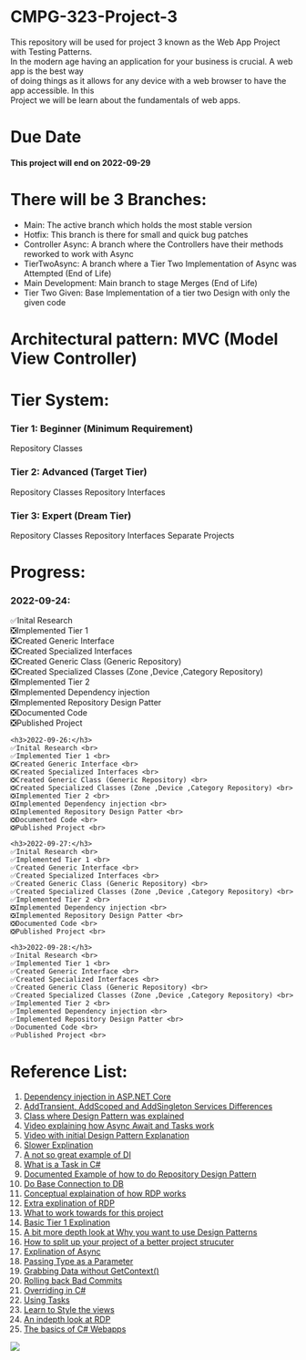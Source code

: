 <h1>CMPG-323-Project-3</h1>
<p>
    This repository will be used for project 3 known as the Web App Project with Testing Patterns.<br>
    In the modern age having an application for your business is crucial. A web app is the best way<br>
    of doing things as it allows for any device with a web browser to have the app accessible. In this <br>
    Project we will be learn about the fundamentals of web apps.<br>
</p>
<h1>
    Due Date
</h1>
<h4>
    This project will end on 2022-09-29
</h4>
<h1>
    There will be 3 Branches:
</h1>
<ul>
    <li>Main: The active branch which holds the most stable version</li>
    <li>Hotfix: This branch is there for small and quick bug patches</li>
    <li>Controller Async: A branch where the Controllers have their methods reworked to work with Async</li>
    <li>TierTwoAsync: A branch where a Tier Two Implementation of Async was Attempted (End of Life)</li>
    <li>Main Development: Main branch to stage Merges (End of Life)</li>
    <li>Tier Two Given: Base Implementation of a tier two Design with only the given code</li>
</ul>
<h1>
    Architectural pattern: MVC (Model View Controller)
</h1>
<h1>
    Tier System:
</h1>
<p>
    <h3>
        Tier 1: Beginner (Minimum Requirement)
    </h3>
    <p>
        Repository Classes
    </p>
    <h3>
        Tier 2: Advanced (Target Tier)
    </h3>
    <p>
        Repository Classes
        Repository Interfaces
    </p>
    <h3>
        Tier 3: Expert (Dream Tier)
    </h3>
    <p>
        Repository Classes
        Repository Interfaces
        Separate Projects
    </p>
</p>
<h1>
    Progress:
</h1>
<p>
    <h3>2022-09-24:</h3>
    ✅Inital Research <br>
    ❎Implemented Tier 1 <br>
    ❎Created Generic Interface <br>
    ❎Created Specialized Interfaces <br>
    ❎Created Generic Class (Generic Repository) <br>
    ❎Created Specialized Classes (Zone ,Device ,Category Repository) <br>
    ❎Implemented Tier 2 <br>
    ❎Implemented Dependency injection <br>
    ❎Implemented Repository Design Patter <br>
    ❎Documented Code <br>
    ❎Published Project <br>

    <h3>2022-09-26:</h3>
    ✅Inital Research <br>
    ✅Implemented Tier 1 <br>
    ❎Created Generic Interface <br>
    ❎Created Specialized Interfaces <br>
    ❎Created Generic Class (Generic Repository) <br>
    ❎Created Specialized Classes (Zone ,Device ,Category Repository) <br>
    ❎Implemented Tier 2 <br>
    ❎Implemented Dependency injection <br>
    ❎Implemented Repository Design Patter <br>
    ❎Documented Code <br>
    ❎Published Project <br>

    <h3>2022-09-27:</h3>
    ✅Inital Research <br>
    ✅Implemented Tier 1 <br>
    ✅Created Generic Interface <br>
    ✅Created Specialized Interfaces <br>
    ✅Created Generic Class (Generic Repository) <br>
    ✅Created Specialized Classes (Zone ,Device ,Category Repository) <br>
    ✅Implemented Tier 2 <br>
    ❎Implemented Dependency injection <br>
    ❎Implemented Repository Design Patter <br>
    ❎Documented Code <br>
    ❎Published Project <br>

    <h3>2022-09-28:</h3>
    ✅Inital Research <br>
    ✅Implemented Tier 1 <br>
    ✅Created Generic Interface <br>
    ✅Created Specialized Interfaces <br>
    ✅Created Generic Class (Generic Repository) <br>
    ✅Created Specialized Classes (Zone ,Device ,Category Repository) <br>
    ✅Implemented Tier 2 <br>
    ✅Implemented Dependency injection <br>
    ✅Implemented Repository Design Patter <br>
    ✅Documented Code <br>
    ✅Published Project <br>
</p>
<h1>Reference List:</h1>
<ol>
    <li><a href="https://learn.microsoft.com/en-us/aspnet/core/fundamentals/dependency-injection?view=aspnetcore-6.0#service-lifetimes-and-registration-options">Dependency injection in ASP.NET Core</a></li>
    <li><a href="https://stackoverflow.com/questions/38138100/addtransient-addscoped-and-addsingleton-services-differences">AddTransient, AddScoped and AddSingleton Services Differences</a></li>
    <li><a href="https://www.dropbox.com/sh/p8fiokfpiqv4gud/AAC5X8SdanTnduTWYzVq4kQ7a?dl=0&preview=08+CMPG+323+-+Design+patternc+class+15+Sept.m4v">Class where Design Pattern was explained</a></li>
    <li><a href="https://www.youtube.com/watch?v=il9gl8MH17s&t=710s&ab_channel=RawCoding">Video explaining how Async Await and Tasks work</a></li>
    <li><a href="https://www.dropbox.com/sh/p8fiokfpiqv4gud/AAC5X8SdanTnduTWYzVq4kQ7a?dl=0&preview=07+Cmpg+323+-+Patterns+Intro+Project+2+submission+8+Sept.m4v">Video with initial Design Pattern Explanation</a></li>
    <li><a href="https://www.dropbox.com/sh/p8fiokfpiqv4gud/AAC5X8SdanTnduTWYzVq4kQ7a?dl=0&preview=09+CMPG323+-+Project+3+repository+pattern+concepts+20+Sept+recording.mp4">Slower Explination</a></li>
    <li><a href="https://www.c-sharpcorner.com/UploadFile/85ed7a/dependency-injection-in-C-Sharp/">A not so great example of DI</a></li>
    <li><a href="https://learn.microsoft.com/en-us/dotnet/standard/parallel-programming/how-to-return-a-value-from-a-task">What is a Task in C#</a></li>
    <li><a href="https://efundi.nwu.ac.za/access/content/group/b4bd0272-e3c3-4151-b9ce-3888cdadc374/Training/Implementing%20Repository%20Pattern%20Guidance%20Document.docx">Documented Example of how to do Repository Design Pattern</a></li>
    <li><a href="https://efundi.nwu.ac.za/access/content/group/b4bd0272-e3c3-4151-b9ce-3888cdadc374/Slides/06%20Patterns%20_%20Principles/07%20Application%20of%20Design%20Patterns.pptx">Do Base Connection to DB</a></li>
    <li><a href="https://efundi.nwu.ac.za/access/content/group/b4bd0272-e3c3-4151-b9ce-3888cdadc374/Slides/06%20Patterns%20_%20Principles/09%20CMPG323%20-%2020%20Sept%20Best%20practise%20assignment%20concepts.pptx">Conceptual explaination of how RDP works</a></li>
    <li><a href="https://www.dropbox.com/sh/p8fiokfpiqv4gud/AAC5X8SdanTnduTWYzVq4kQ7a?dl=0&preview=08+CMPG323+-+Project+3+-+Best+practise+and+standards+13+Sept.m4v">Extra explination of RDP</a></li>
    <li><a href="https://www.dropbox.com/sh/p8fiokfpiqv4gud/AAC5X8SdanTnduTWYzVq4kQ7a?dl=0&preview=08+CMPG323+-+Project+3+-+WebApp+demo+13+Sept.m4v">What to work towards for this project</a></li>
    <li><a href="https://learn.microsoft.com/en-us/aspnet/core/data/ef-mvc/intro?view=aspnetcore-3.1">Basic Tier 1 Explination</a></li>
    <li><a href="https://codewithmukesh.com/blog/repository-pattern-in-aspnet-core/">A bit more depth look at Why you want to use Design Patterns</a></li>
    <li><a href="https://medium.com/oppr/net-core-using-entity-framework-core-in-a-separate-project-e8636f9dc9e5">How to split up your project of a better project strucuter</a></li>
    <li><a href="https://learn.microsoft.com/en-us/dotnet/csharp/programming-guide/concepts/async/">Explination of Async</a></li>
    <li><a href="https://stackoverflow.com/questions/10955579/passing-just-a-type-as-a-parameter-in-c-sharp">Passing Type as a Parameter</a></li>
    <li><a href="https://stackoverflow.com/questions/38483045/what-does-the-type-t-must-be-a-reference-type-in-order-to-use-it-as-parameter">Grabbing Data without GetContext()</a></li>
    <li><a href="https://www.theserverside.com/tutorial/How-to-git-revert-a-commit-A-simple-undo-changes-example">Rolling back Bad Commits</a></li>
    <li><a href="https://learn.microsoft.com/en-us/dotnet/csharp/language-reference/keywords/override">Overriding in C#</a></li>
    <li><a href="https://dotnettutorials.net/lesson/return-a-value-from-a-task-in-csharp/">Using Tasks</a></li>
    <li><a href="https://www.w3schools.com/css/">Learn to Style the views</a></li>
    <li><a href="https://dotnettutorials.net/lesson/repository-design-pattern-csharp/#:~:text=The%20Repository%20Design%20Pattern%20in%20C%23%20Mediates%20between%20the%20domain,and%20the%20data%20access%20logic.">An indepth look at RDP</a></li>
    <li><a href="https://learn.microsoft.com/en-us/visualstudio/get-started/csharp/tutorial-aspnet-core?view=vs-2022">The basics of C# Webapps</a></li>
</ol>
<img src="https://mfdot.com/UML.drawio.svg"/>